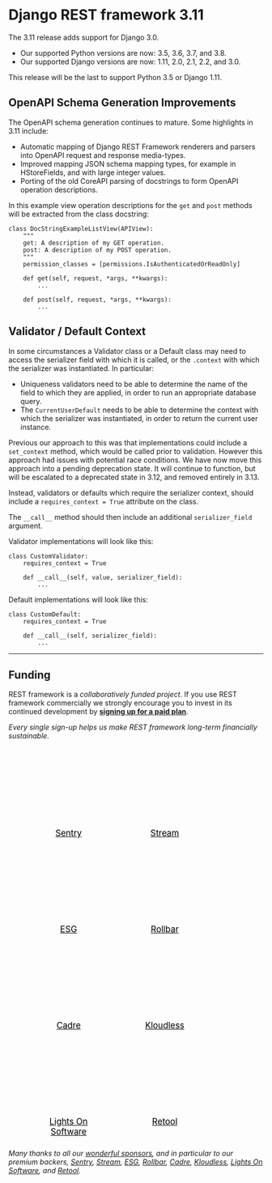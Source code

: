 <style>
.promo li a {
    float: left;
    width: 130px;
    height: 20px;
    text-align: center;
    margin: 10px 30px;
    padding: 150px 0 0 0;
    background-position: 0 50%;
    background-size: 130px auto;
    background-repeat: no-repeat;
    font-size: 120%;
    color: black;
}
.promo li {
    list-style: none;
}
</style>

# Django REST framework 3.11

The 3.11 release adds support for Django 3.0.

* Our supported Python versions are now: 3.5, 3.6, 3.7, and 3.8.
* Our supported Django versions are now: 1.11, 2.0, 2.1, 2.2, and 3.0.

This release will be the last to support Python 3.5 or Django 1.11.

## OpenAPI Schema Generation Improvements

The OpenAPI schema generation continues to mature. Some highlights in 3.11
include:

* Automatic mapping of Django REST Framework renderers and parsers into OpenAPI
  request and response media-types.
* Improved mapping JSON schema mapping types, for example in HStoreFields, and
  with large integer values.
* Porting of the old CoreAPI parsing of docstrings to form OpenAPI operation
  descriptions.

In this example view operation descriptions for the `get` and `post` methods will
be extracted from the class docstring:

    class DocStringExampleListView(APIView):
        """
        get: A description of my GET operation.
        post: A description of my POST operation.
        """
        permission_classes = [permissions.IsAuthenticatedOrReadOnly]

        def get(self, request, *args, **kwargs):
            ...

        def post(self, request, *args, **kwargs):
            ...

## Validator / Default Context

In some circumstances a Validator class or a Default class may need to access the serializer field with which it is called, or the `.context` with which the serializer was instantiated. In particular:

* Uniqueness validators need to be able to determine the name of the field to which they are applied, in order to run an appropriate database query.
* The `CurrentUserDefault` needs to be able to determine the context with which the serializer was instantiated, in order to return the current user instance.

Previous our approach to this was that implementations could include a `set_context` method, which would be called prior to validation. However this approach had issues with potential race conditions. We have now move this approach into a pending deprecation state. It will continue to function, but will be escalated to a deprecated state in 3.12, and removed entirely in 3.13.

Instead, validators or defaults which require the serializer context, should include a `requires_context = True` attribute on the class.

The `__call__` method should then include an additional `serializer_field` argument.

Validator implementations will look like this:

    class CustomValidator:
        requires_context = True

        def __call__(self, value, serializer_field):
            ...

Default implementations will look like this:

    class CustomDefault:
        requires_context = True

        def __call__(self, serializer_field):
            ...

---

## Funding

REST framework is a *collaboratively funded project*. If you use
REST framework commercially we strongly encourage you to invest in its
continued development by **[signing up for a paid plan][funding]**.

*Every single sign-up helps us make REST framework long-term financially sustainable.*

<ul class="premium-promo promo">
    <li><a href="https://getsentry.com/welcome/" style="background-image: url(https://fund-rest-framework.s3.amazonaws.com/sentry130.png)">Sentry</a></li>
    <li><a href="https://getstream.io/try-the-api/?utm_source=drf&utm_medium=banner&utm_campaign=drf" style="background-image: url(https://fund-rest-framework.s3.amazonaws.com/stream-130.png)">Stream</a></li>
    <li><a href="https://software.esg-usa.com" style="background-image: url(https://fund-rest-framework.s3.amazonaws.com/esg-new-logo.png)">ESG</a></li>
    <li><a href="https://rollbar.com" style="background-image: url(https://fund-rest-framework.s3.amazonaws.com/rollbar2.png)">Rollbar</a></li>
    <li><a href="https://cadre.com" style="background-image: url(https://fund-rest-framework.s3.amazonaws.com/cadre.png)">Cadre</a></li>
    <li><a href="https://hubs.ly/H0f30Lf0" style="background-image: url(https://fund-rest-framework.s3.amazonaws.com/kloudless-plus-text.png)">Kloudless</a></li>
    <li><a href="https://lightsonsoftware.com" style="background-image: url(https://fund-rest-framework.s3.amazonaws.com/lightson-dark.png)">Lights On Software</a></li>
    <li><a href="https://retool.com/?utm_source=djangorest&utm_medium=sponsorship" style="background-image: url(https://fund-rest-framework.s3.amazonaws.com/retool-sidebar.png)">Retool</a></li>
</ul>
<div style="clear: both; padding-bottom: 20px;"></div>

*Many thanks to all our [wonderful sponsors][sponsors], and in particular to our premium backers, [Sentry](https://getsentry.com/welcome/), [Stream](https://getstream.io/?utm_source=drf&utm_medium=banner&utm_campaign=drf), [ESG](https://software.esg-usa.com/), [Rollbar](https://rollbar.com/?utm_source=django&utm_medium=sponsorship&utm_campaign=freetrial), [Cadre](https://cadre.com), [Kloudless](https://hubs.ly/H0f30Lf0), [Lights On Software](https://lightsonsoftware.com), and [Retool](https://retool.com/?utm_source=djangorest&utm_medium=sponsorship).*

[sponsors]: https://fund.django-rest-framework.org/topics/funding/#our-sponsors
[funding]: funding.md
